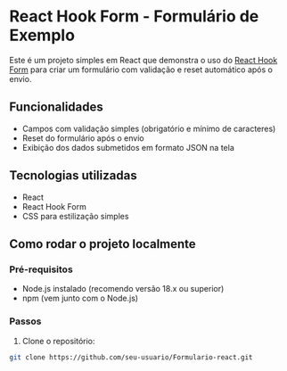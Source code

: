 # React Hook Form - Formulário de Exemplo

Este é um projeto simples em React que demonstra o uso do [React Hook Form](https://react-hook-form.com/) para criar um formulário com validação e reset automático após o envio.

## Funcionalidades

- Campos com validação simples (obrigatório e mínimo de caracteres)
- Reset do formulário após o envio
- Exibição dos dados submetidos em formato JSON na tela

## Tecnologias utilizadas

- React
- React Hook Form
- CSS para estilização simples

## Como rodar o projeto localmente

### Pré-requisitos

- Node.js instalado (recomendo versão 18.x ou superior)
- npm (vem junto com o Node.js)

### Passos

1. Clone o repositório:

```bash
git clone https://github.com/seu-usuario/Formulario-react.git
